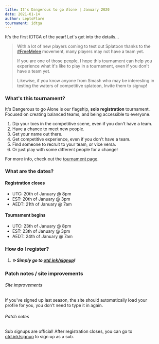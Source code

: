 ```yaml
---
title: It's Dangerous to go Alone | January 2020
date: 2021-01-14
author: LeptoFlare
tournament: idtga
---
```


It's the first IDTGA of the year! Let's get into the details...

> With a lot of new players coming to test out Splatoon thanks to the [#FreeMelee](https://twitter.com/hashtag/FreeMelee) movement, many players may not have a team yet.
>
> If you are one of those people, I hope this tournament can help you experience what it's like to play in a tournament, even if you don't have a team yet.
>
> Likewise, if you know anyone from Smash who may be interesting in testing the waters of competitive splatoon, Invite them to signup!

### What's this tournament?
It's Dangerous to go Alone is our flagship, **solo registration** tournament. Focused on creating balanced teams, and being accessible to everyone.

1. Dip your toes in the competitive scene, even if you don't have a team.
1. Have a chance to meet new people.
1. Get your name out there.
1. Get competitive experience, even if you don't have a team.
1. Find someone to recruit to your team, or vice versa.
1. Or just play with some different people for a change!

For more info, check out the [tournament page](https://otd.ink/idtga).

### What are the dates?
#### Registration closes
- UTC: 20th of January @ 8pm
- EST: 20th of January @ 3pm
- AEDT: 21th of January @ 7am

#### Tournament begins
- UTC: 23th of January @ 8pm
- EST: 23th of January @ 3pm
- AEDT: 24th of January @ 7am

### How do I register?
1. ##### :sparkles: Simply go to [otd.ink/signup](https://otd.ink/signup)!

### Patch notes / site improvements
###### Site improvements
If you've signed up last season, the site should automatically load your profile for you, you don't need to type it in again.

###### Patch notes
Sub signups are official! After registration closes, you can go to [otd.ink/signup](https://otd.ink/signup) to sign up as a sub.
